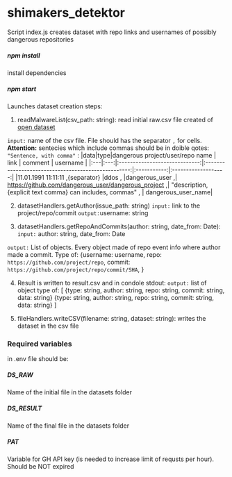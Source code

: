 # shimakers_detektor

Script index.js creates dataset with repo links and usernames of possibly dangerous repositories

##### npm install

install dependencies

##### npm start

Launches dataset creation steps:

1. readMalwareList(csv_path: string): read initial raw.csv file created of [open dataset](https://docs.google.com/spreadsheets/d/1H3xPB4PgWeFcHjZ7NOPtrcya_Ua4jUolWm-7z9-jSpQ/htmlview?usp=sharing&pru=AAABf7rAbC0*P8SbG5KHN5WLt2JJJhoK-Q)

`input:` name of the csv file. File should has the separator `,` for cells.
**Attention:** sentecies which include commas should be in doible qotes: `"Sentence, with comma"` :
|data|type|dangerous project/user/repo name | link | comment | username |
|:---|:---:|:-----------------------------:|:---------------------------------------------------:|:-----------:|:-------------------:|
|11.01.1991 11:11:11 ,{separator} |ddos , |dangerous_user ,| https://github.com/dangerous_user/dangerous_project ,| "description,{explicit text comma} can includes, commas" , | dangerous_user_name|

2. datasetHandlers.getAuthor(issue_path: string)
   `input:` link to the project/repo/commit
   `output:`username: string

3. datasetHandlers.getRepoAndCommits(author: string, date_from: Date):
   `input:` author: string, date_from: Date

`output:` List of objects. Every object made of repo event info where author made a commit. Type of:
{username: username,
repo: `https://github.com/project/repo`,
commit: `https://github.com/project/repo/commit/SHA`,
}

4. Result is written to result.csv and in condole stdout:
   `output:` list of object type of:
   [
   {type: string, author: string, repo: string, commit: string, data: string}
   {type: string, author: string, repo: string, commit: string, data: string}
   ]

5. fileHandlers.writeCSV(filename: string, dataset: string): writes the dataset in the csv file

### Required variables

in .env file should be:

##### DS_RAW

Name of the initial file in the datasets folder

##### DS_RESULT

Name of the final file in the datasets folder

##### PAT

Variable for GH API key (is needed to increase limit of requsts per hour). Should be NOT expired
